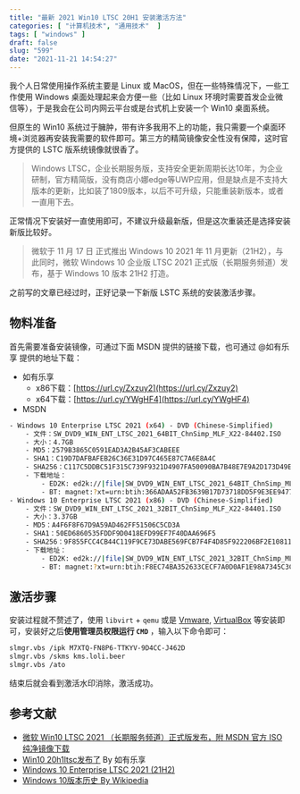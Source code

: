 ```yaml
---
title: "最新 2021 Win10 LTSC 20H1 安装激活方法"
categories: [ "计算机技术", "通用技术"  ]
tags: [ "windows" ]
draft: false
slug: "599"
date: "2021-11-21 14:54:27"
---
```


我个人日常使用操作系统主要是 Linux 或 MacOS，但在一些特殊情况下，一些工作使用 Windows 桌面处理起来会方便一些（比如 Linux 环境时需要首发企业微信等），于是我会在公司内网云平台或是台式机上安装一个 Win10 桌面系统。

但原生的 Win10 系统过于臃肿，带有许多我用不上的功能，我只需要一个桌面环境+浏览器再安装我需要的软件即可。第三方的精简镜像安全性没有保障，这时官方提供的 LSTC 版系统镜像就很香了。

> Windows LTSC，企业长期服务版，支持安全更新周期长达10年，为企业研制，官方精简版，没有商店小娜edge等UWP应用，但是缺点是不支持大版本的更新，比如装了1809版本，以后不可升级，只能重装新版本，或者一直用下去。
> 

正常情况下安装好一直使用即可，不建议升级最新版，但是这次重装还是选择安装新版比较好。

> 微软于 11 月 17 日 正式推出 Windows 10 2021 年 11 月更新（21H2），与此同时，微软 Windows 10 企业版 LTSC 2021 正式版（长期服务频道）发布，基于 Windows 10 版本 21H2 打造。
> 

之前写的文章已经过时，正好记录一下新版 LSTC 系统的安装激活步骤。

## 物料准备

首先需要准备安装镜像，可通过下面 MSDN 提供的链接下载，也可通过 @如有乐享 提供的地址下载：

- 如有乐享
    - x86下载：[https://url.cy/Zxzuy2](https://url.cy/Zxzuy2)
    - x64下载：[https://url.cy/YWgHF4](https://url.cy/YWgHF4)
- MSDN

```bash
- Windows 10 Enterprise LTSC 2021 (x64) - DVD (Chinese-Simplified)
    - 文件：SW_DVD9_WIN_ENT_LTSC_2021_64BIT_ChnSimp_MLF_X22-84402.ISO
    - 大小：4.7GB
    - MD5：2579B3865C0591EAD3A2B45AF3CABEEE
    - SHA1：C19D7DAFBAFEB26C36E31D97C465E87C7A6E8A4C
    - SHA256：C117C5DDBC51F315C739F9321D4907FA50090BA7B48E7E9A2D173D49EF2F73A3
    - 下载地址：
        - ED2K: ed2k://|file|SW_DVD9_WIN_ENT_LTSC_2021_64BIT_ChnSimp_MLF_X22-84402.ISO|5044211712|1555B7DCA052B5958EE68DB58A42408D|/
        - BT: magnet:?xt=urn:btih:366ADAA52FB3639B17D73718DD5F9E3EE9477B40&dn=SW_DVD9_WIN_ENT_LTSC_2021_64BIT_ChnSimp_MLF_X22-84402.ISO&xl=5044211712
- Windows 10 Enterprise LTSC 2021 (x86) - DVD (Chinese-Simplified)
    - 文件：SW_DVD9_WIN_ENT_LTSC_2021_32BIT_ChnSimp_MLF_X22-84401.ISO
    - 大小：3.37GB
    - MD5：A4F6F8F67D9A59AD462FF51506C5CD3A
    - SHA1：50ED6860535FDDF9D0418EFD99EF7F40DAA696F5
    - SHA256：9F855FCC4CB44C119F9CE73DABE569FCB7F4F4D85F922206BF2E108116A34F25
    - 下载地址：
        - ED2K: ed2k://|file|SW_DVD9_WIN_ENT_LTSC_2021_32BIT_ChnSimp_MLF_X22-84401.ISO|3621132288|F67BB339ADFEFCF6ED22400EAACBD068|/
        - BT: magnet:?xt=urn:btih:F8EC74BA352633CECF7A0D0AF1E98A7345C3C2FC&dn=SW_DVD9_WIN_ENT_LTSC_2021_32BIT_ChnSimp_MLF_X22-84401.ISO&xl=3621132288
```

## 激活步骤

安装过程就不赘述了，使用 `libvirt` + `qemu` 或是 [Vmware](https://www.vmware.com/products/workstation-pro.html), [VirtualBox](https://www.virtualbox.org/) 等安装即可，安装好之后**使用管理员权限运行 `CMD`** ，输入以下命令即可：

```bash
slmgr.vbs /ipk M7XTQ-FN8P6-TTKYV-9D4CC-J462D
slmgr.vbs /skms kms.loli.beer
slmgr.vbs /ato
```

结束后就会看到激活水印消除，激活成功。

## 参考文献

- [微软 Win10 LTSC 2021 （长期服务频道）正式版发布，附 MSDN 官方 ISO 纯净镜像下载](https://www.ithome.com/0/587/333.htm)
- [Win10 20h1ltsc发布了](https://t.me/s/ruyoblog) By 如有乐享
- [Windows 10 Enterprise LTSC 2021 (21H2)](https://jike.info/topic/7396/windows-10-enterprise-ltsc-2021-21h2)
- [Windows 10版本历史 By Wikipedia](https://zh.wikipedia.org/wiki/Windows_10%E7%89%88%E6%9C%AC%E5%8E%86%E5%8F%B2#cite_note-4)
